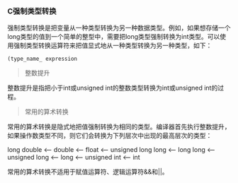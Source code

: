 ### C强制类型转换

强制类型转换是把变量从一种类型转换为另一种数据类型。例如，如果想存储一个long类型的值到一个简单的整型中，需要把long类型强制转换为int类型。可以使用强制类型转换运算符来把值显式地从一种类型转换为另一种类型，如下：

```
(type_name_ expression
```

> 整数提升

整数提升是指把小于int或unsigned int的整数类型转换为int或unsigned int的过程。


> 常用的算术转换

常用的算术转换是隐式地把值强制转换为相同的类型。编译器首先执行整数提升，如果操作数类型不同，则它们会转换为下列层次中出现的最高层次的类型：

long double <-- double <-- float <-- unsigned long long <-- long long <-- unsigned long <-- long <-- unsigned int <-- int


常用的算术转换不适用于赋值运算符、逻辑运算符&&和||。
